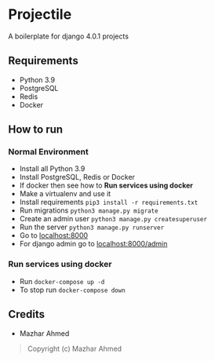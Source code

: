# Projectile

A boilerplate for django 4.0.1 projects

## Requirements

- Python 3.9
- PostgreSQL
- Redis
- Docker

## How to run

### Normal Environment

- Install all Python 3.9
- Install PostgreSQL, Redis or Docker
- If docker then see how to **Run services using docker**
- Make a virtualenv and use it
- Install requirements `pip3 install -r requirements.txt`
- Run migrations `python3 manage.py migrate`
- Create an admin user `python3 manage.py createsuperuser`
- Run the server `python3 manage.py runserver`
- Go to [localhost:8000](http://localhost:8000)
- For django admin go to [localhost:8000/admin](http://localhost:8000/admin)

### Run services using docker

- Run `docker-compose up -d`
- To stop run `docker-compose down`

## Credits

- Mazhar Ahmed

> Copyright (c) Mazhar Ahmed

